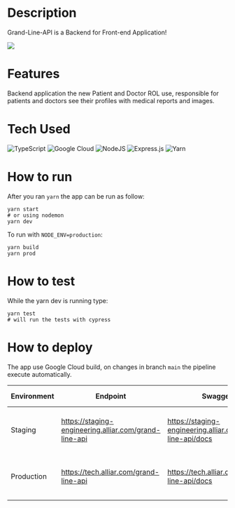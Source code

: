 # Description

Grand-Line-API is a Backend for Front-end Application!

![](https://www.einerd.com.br/wp-content/uploads/2021/01/Grande-Linha-One-Piece-capa.jpg)

# Features

Backend application the new Patient and Doctor ROL use, responsible for patients and doctors see their profiles with medical reports and images.

# Tech Used

![TypeScript](https://img.shields.io/badge/typescript-%23007ACC.svg?style=for-the-badge&logo=typescript&logoColor=white) ![Google Cloud](https://img.shields.io/badge/Google%20Cloud-%234285F4.svg?style=for-the-badge&logo=google-cloud&logoColor=white) ![NodeJS](https://img.shields.io/badge/node.js-6DA55F?style=for-the-badge&logo=node.js&logoColor=white) ![Express.js](https://img.shields.io/badge/express.js-%23404d59.svg?style=for-the-badge&logo=express&logoColor=%2361DAFB) ![Yarn](https://img.shields.io/badge/yarn-%232C8EBB.svg?style=for-the-badge&logo=yarn&logoColor=white)

# How to run

After you ran `yarn` the app can be run as follow:

```
yarn start
# or using nodemon
yarn dev
```

To run with `NODE_ENV=production`:

```
yarn build
yarn prod
```

# How to test

While the yarn dev is running type:

```
yarn test
# will run the tests with cypress

```

# How to deploy

The app use Google Cloud build, on changes in branch `main` the pipeline execute automatically.

| Environment | Endpoint                                              | Swagger                                                    | Build trigger                                                                                                                                                                                                                                                                                                                                          |
| ----------- | ----------------------------------------------------- | ---------------------------------------------------------- | ------------------------------------------------------------------------------------------------------------------------------------------------------------------------------------------------------------------------------------------------------------------------------------------------------------------------------------------------------ |
| Staging     | https://staging-engineering.alliar.com/grand-line-api | https://staging-engineering.alliar.com/grand-line-api/docs | [bff-grand-line-api-stg](<https://console.cloud.google.com/cloud-build/builds?authuser=1&project=alliar-jornada-digital-13c0&pageState=(%22builds%22:(%22f%22:%22%255B%257B_22k_22_3A_22Nome%2520do%2520gatilho_22_2C_22t_22_3A10_2C_22v_22_3A_22_5C_22bff-grand-line-api-stg_5C_22_22_2C_22s_22_3Atrue_2C_22i_22_3A_22triggerName_22%257D%255D%22))>) |
| Production  | https://tech.alliar.com/grand-line-api                | https://tech.alliar.com/grand-line-api/docs                | [bff-grand-line-api-prd](<https://console.cloud.google.com/cloud-build/builds?authuser=1&project=alliar-jornada-digital-13c0&pageState=(%22builds%22:(%22f%22:%22%255B%257B_22k_22_3A_22Nome%2520do%2520gatilho_22_2C_22t_22_3A10_2C_22v_22_3A_22_5C_22bff-grand-line-api-prd_5C_22_22_2C_22s_22_3Atrue_2C_22i_22_3A_22triggerName_22%257D%255D%22))>) |
